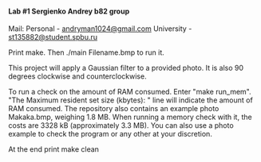 #### Lab #1 Sergienko Andrey b82 group
Mail: Personal - andryman1024@gmail.com University - st135882@student.spbu.ru

Print make. Then ./main Filename.bmp to run it.

This project will apply a Gaussian filter to a provided photo. It is also 90 degrees clockwise and counterclockwise.

To run a check on the amount of RAM consumed. Enter "make run_mem". "The Maximum resident set size (kbytes): " line will indicate the amount of RAM consumed. The repository also contains an example photo Makaka.bmp, weighing 1.8 MB. When running a memory check with it, the costs are 3328 kB (approximately 3.3 MB). You can also use a photo example to check the program or any other at your discretion. 

At the end print make clean
